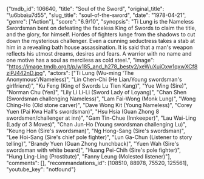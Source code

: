 {"tmdb_id": 106640, "title": "Soul of the Sword", "original_title": "\u6bba\u7d55", "slug_title": "soul-of-the-sword", "date": "1978-04-21", "genre": ["Action"], "score": "6.9/10", "synopsis": "Ti Lung is the Nameless Swordsman bent on defeating the faceless King of Swords to claim the title, and the glory, for himself. Hordes of fighters lunge from the shadows to cut down the mysterious challenger. Even a cunning seductress takes a stab at him in a revealing bath house assassination. It is said that a man's weapon reflects his utmost dreams, desires and fears. A warrior with no name and one motive has a soul as merciless as cold steel.", "image": "https://image.tmdb.org/t/p/w185_and_h278_bestv2/xeWuXuiOxw1qxwXCf8ziPJ442nD.jpg", "actors": ["Ti Lung (Wu-ming 'The Anonymous'/Nameless)", "Lin Chen-Chi (He Lian/Young swordsman's girlfriend)", "Ku Feng (King of Swords Lu Tien Kang)", "Yue Wing (Sire)", "Norman Chu (Yen)", "Lily Li Li-Li (Sword Lady of Loyang)", "Chan Shen (Swordsman challenging Nameless)", "Lam Fai-Wong (Monk Lung)", "Wong Ching-Ho (Old stone carver)", "Dave Wong Kit (Young Nameless)", "Corey Yuen (Pai Kwa Hall's swordsman)", "Hsu Hsia (Guan Zhong 8 swordsmen/challenger at inn)", "Gam Tin-Chue (Innkeeper)", "Lau Wai-Ling (Lady of 3 Moves)", "Chan Jun-Ho (Young swordsman challenging Lu)", "Keung Hon (Sire's swordsman)", "Ng Hong-Sang (Sire's swordsman)", "Lee Hoi-Sang (Sire's chief pole fighter)", "Lun Ga-Chun (Listener to story telling)", "Brandy Yuen (Guan Zhong hunchback)", "Yuen Wah (Sire's swordsman with white beard)", "Huang Pei-Chih (Sire's pole fighter)", "Hung Ling-Ling (Prostitute)", "Fanny Leung (Molested listener)"], "comments": [], "recommandations_id": [108510, 88978, 75520, 125561], "youtube_key": "notfound"}